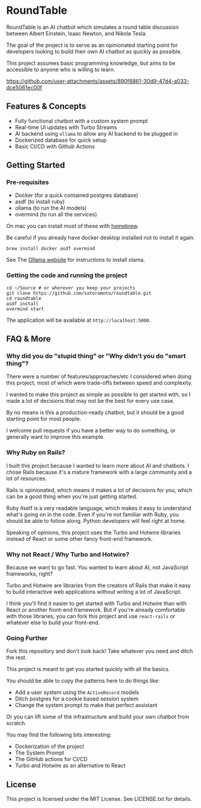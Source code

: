 # RoundTable
RoundTable is an AI chatbot which simulates a round table discussion between 
Albert Einstein, Isaac Newton, and Nikola Tesla.

The goal of the project is to serve as an opinionated starting point for 
developers looking to build their own AI chatbot as quickly as possible.

This project assumes basic programming knowledge, but aims to be accessible to anyone who is willing to learn.

https://github.com/user-attachments/assets/890f8861-30d9-47d4-a033-dce5061ec00f

## Features & Concepts
- Fully functional chatbot with a custom system prompt
- Real-time UI updates with Turbo Streams
- AI backend using `ollama` to allow any AI backend to be plugged in
- Dockerized database for quick setup
- Basic CI/CD with Github Actions

## Getting Started
### Pre-requisites
- Docker (for a quick contained postgres database)
- asdf (to install ruby)
- ollama (to run the AI models)
- overmind (to run all the services)

On mac you can install most of these with [homebrew](https://brew.sh/). 

Be careful if you already have docker desktop installed not to install it again.
```shell
brew install docker asdf overmind
```

See The [Ollama website](https://ollama.com/download) for instructions to install olama.

### Getting the code and running the project
```shell
cd ~/Source # or wherever you keep your projects
git clone https://github.com/satoramoto/roundtable.git
cd roundtable
asdf install
overmind start
```
The application will be available at `http://localhost:5000`.

## FAQ & More
### Why did you do "stupid thing" or "Why didn't you do "smart thing"?
There were a number of features/approaches/etc I considered when doing this project, 
most of which were trade-offs between speed and complexity.

I wanted to make this project as simple as possible to get started with,
so I made a lot of decisions that may not be the best for every use case.

By no means is this a production-ready chatbot, but it should be a good starting point for most people.

I welcome pull requests if you have a better way to do something, or generally want to improve this example.

### Why Ruby on Rails?
I built this project because I wanted to learn more about AI and chatbots.
I chose Rails because it's a mature framework with a large community and a lot of resources.

Rails is opinionated, which means it makes a lot of decisions for you, 
which can be a good thing when you're just getting started.

Ruby itself is a very readable language, which makes it easy to understand what's going on in the code. 
Even if you're not familiar with Ruby, you should be able to follow along. Python developers will feel right at home.

Speaking of opinions, this project uses the Turbo and Hotwire libraries 
instead of React or some other fancy front-end framework.

### Why not React / Why Turbo and Hotwire?
Because we want to go fast. You wanted to learn about AI, not JavaScript frameworks, right?

Turbo and Hotwire are libraries from the creators of Rails that make it easy to 
build interactive web applications without writing a lot of JavaScript.

I think you'll find it easier to get started with Turbo and Hotwire than with React or another front-end framework.
But if you're already comfortable with those libraries, 
you can fork this project and use `react-rails` or whatever else to build your front-end.

### Going Further
Fork this repository and don't look back! Take whatever you need and ditch the rest. 

This project is meant to get you started quickly with all the basics. 

You should be able to copy the patterns here to do things like:
- Add a user system using the `ActiveRecord` models
- Ditch postgres for a cookie based session system
- Change the system prompt to make that perfect assistant

Or you can lift some of the infrastructure and build your own chatbot from scratch.

You may find the following bits interesting:
- Dockerization of the project
- The System Prompt
- The GitHub actions for CI/CD
- Turbo and Hotwire as an alternative to React

## License
This project is licensed under the MIT License. See LICENSE.txt for details.
